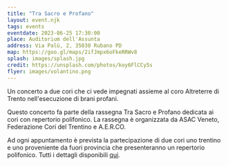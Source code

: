```yaml
---
title: "Tra Sacro e Profano"
layout: event.njk
tags: events
eventdate: 2023-06-25 17:30:00
place: Auditorium dell'Assunta
address: Via Palù, 2, 35030 Rubano PD
map: https://goo.gl/maps/2ifJmpx6oFkeRRWv8
splash: images/splash.jpg
credit: https://unsplash.com/photos/koy6FlCCy5s
flyer: images/volantino.png  
---
```


Un concerto a due cori che ci vede impegnati assieme al coro Altreterre di Trento nell'esecuzione di brani profani.

Questo concerto fa parte della rassegna Tra Sacro e Profano dedicata ai cori con repertorio polifonico.
La rassegna è organizzata da ASAC Veneto, Federazione Cori del Trentino e A.E.R.CO.

Ad ogni appuntamento è prevista la partecipazione di due cori uno trentino e uno proveniente da fuori provincia che presenteranno un repertorio polifonico. Tutti i dettagli disponibili <a href="https://www.federcoritrentino.it/it/cosa-facciamo/rassegna-tra-sacro-e-profano" class="text-underline">qui</a>.

